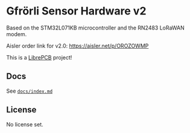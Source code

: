 # Gfrörli Sensor Hardware v2

Based on the STM32L071KB microcontroller and the RN2483 LoRaWAN
modem.

Aisler order link for v2.0: https://aisler.net/p/OROZOWMP

This is a [LibrePCB](https://librepcb.org) project!

## Docs

See [`docs/index.md`](./docs/index.md)

## License

No license set.
